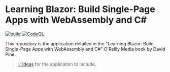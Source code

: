 # Learning Blazor: Build Single-Page Apps with WebAssembly and C#

[![build](https://github.com/IEvangelist/learning-blazor/actions/workflows/build-validation.yml/badge.svg)](https://github.com/IEvangelist/learning-blazor/actions/workflows/build-validation.yml) [![CodeQL](https://github.com/IEvangelist/learning-blazor/actions/workflows/codeql-analysis.yml/badge.svg)](https://github.com/IEvangelist/learning-blazor/actions/workflows/codeql-analysis.yml)

This repository is the application detailed in the "Learning Blazor: Build Single-Page Apps with WebAssembly and C#" O'Reilly Media book by David Pine.

> [💡 Ideas](https://gist.github.com/IEvangelist/d43abafb64d207bff25e60769e986bbd) for the application to include.
